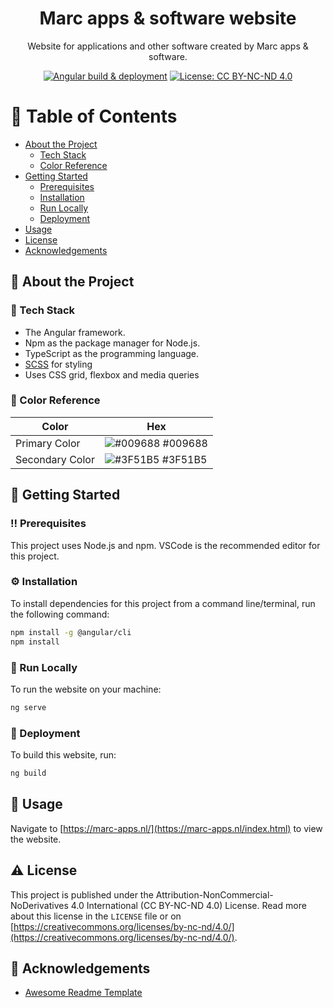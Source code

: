 <div align="center">

  # Marc apps & software website
  Website for applications and other software created by Marc apps & software.

  [![Angular build & deployment](https://github.com/Marc-JB/Website/workflows/Angular%20build%20&%20deployment/badge.svg)](https://github.com/Marc-JB/Website/actions) 
  [![License: CC BY-NC-ND 4.0](https://badgen.net/badge/license/CC%20BY-NC-ND%204.0/blue)](https://creativecommons.org/licenses/by-nc-nd/4.0/)

</div>

# :notebook_with_decorative_cover: Table of Contents
- [About the Project](#star2-about-the-project)
  * [Tech Stack](#space_invader-tech-stack)
  * [Color Reference](#art-color-reference)
- [Getting Started](#toolbox-getting-started)
  * [Prerequisites](#bangbang-prerequisites)
  * [Installation](#gear-installation)
  * [Run Locally](#running-run-locally)
  * [Deployment](#triangular_flag_on_post-deployment)
- [Usage](#eyes-usage)
- [License](#warning-license)
- [Acknowledgements](#gem-acknowledgements)

## :star2: About the Project
### :space_invader: Tech Stack
* The Angular framework.
* Npm as the package manager for Node.js.
* TypeScript as the programming language.
* [SCSS](https://sass-lang.com/) for styling
* Uses CSS grid, flexbox and media queries

### :art: Color Reference
| Color | Hex |
| --- | --- |
| Primary Color | ![#009688](https://via.placeholder.com/10/009688?text=+) #009688 |
| Secondary Color | ![#3F51B5](https://via.placeholder.com/10/3F51B5?text=+) #3F51B5 |

## 	:toolbox: Getting Started
### :bangbang: Prerequisites
This project uses Node.js and npm. VSCode is the recommended editor for this project. 

### :gear: Installation
To install dependencies for this project from a command line/terminal, run the following command:
```bash
npm install -g @angular/cli
npm install
```

### :running: Run Locally
To run the website on your machine:
```bash
ng serve
```

### :triangular_flag_on_post: Deployment
To build this website, run:
```bash
ng build
```

## :eyes: Usage
Navigate to [https://marc-apps.nl/](https://marc-apps.nl/index.html) to view the website.

## :warning: License
This project is published under the Attribution-NonCommercial-NoDerivatives 4.0 International (CC BY-NC-ND 4.0) License. Read more about this license in the `LICENSE` file or on [https://creativecommons.org/licenses/by-nc-nd/4.0/](https://creativecommons.org/licenses/by-nc-nd/4.0/). 

## :gem: Acknowledgements
- [Awesome Readme Template](https://github.com/Louis3797/awesome-readme-template)
